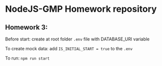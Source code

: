 # NodeJS-GMP Homework repository

## Homework 3:
Before start: create at root folder `.env` file with DATABASE_URI variable

To create mock data: add `IS_INITIAL_START = true` to the `.env`

To run: `npm run start`
